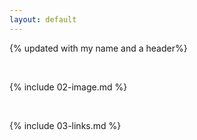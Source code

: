 ```yaml
---
layout: default
---
```


{% updated with my name and a header%}

<br>

{% include 02-image.md %}

<br>

{% include 03-links.md %}

